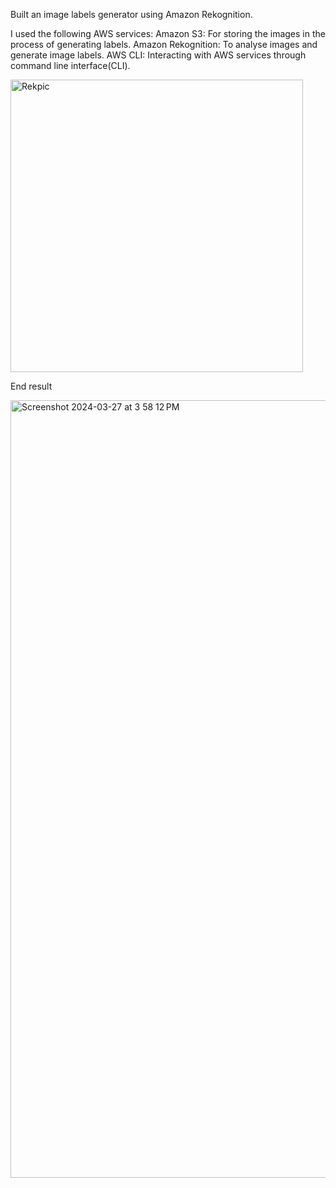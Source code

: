 Built an image labels generator using Amazon Rekognition. 

I used the following AWS services:
Amazon S3: For storing the images in the process of generating labels.
Amazon Rekognition: To analyse images and generate image labels.
AWS CLI: Interacting with AWS services through command line interface(CLI).

<img width="468" alt="Rekpic" src="https://github.com/aali2010/Amazon-Rekognition-Project/assets/156422634/10738e0f-e499-4832-829b-8fcbb64db142">


End result

<img width="1244" alt="Screenshot 2024-03-27 at 3 58 12 PM" src="https://github.com/aali2010/Amazon-Rekognition-Project/assets/156422634/40204da6-dd14-46ed-83ea-2c0a91d12bd6">

